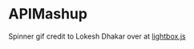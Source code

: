 # APIMashup

Spinner gif credit to Lokesh Dhakar over at [lightbox.js]( http://lokeshdhakar.com/projects/lightbox/)